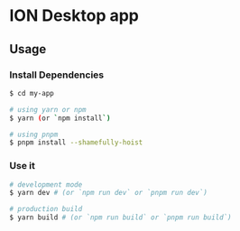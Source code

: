 # **ION Desktop app**

## Usage

### Install Dependencies

```bash
$ cd my-app

# using yarn or npm
$ yarn (or `npm install`)

# using pnpm
$ pnpm install --shamefully-hoist
```

### Use it

```bash
# development mode
$ yarn dev # (or `npm run dev` or `pnpm run dev`)

# production build
$ yarn build # (or `npm run build` or `pnpm run build`)
```
